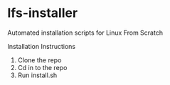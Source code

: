 # lfs-installer
Automated installation scripts for Linux From Scratch

Installation Instructions
1. Clone the repo
2. Cd in to the repo
3. Run install.sh
